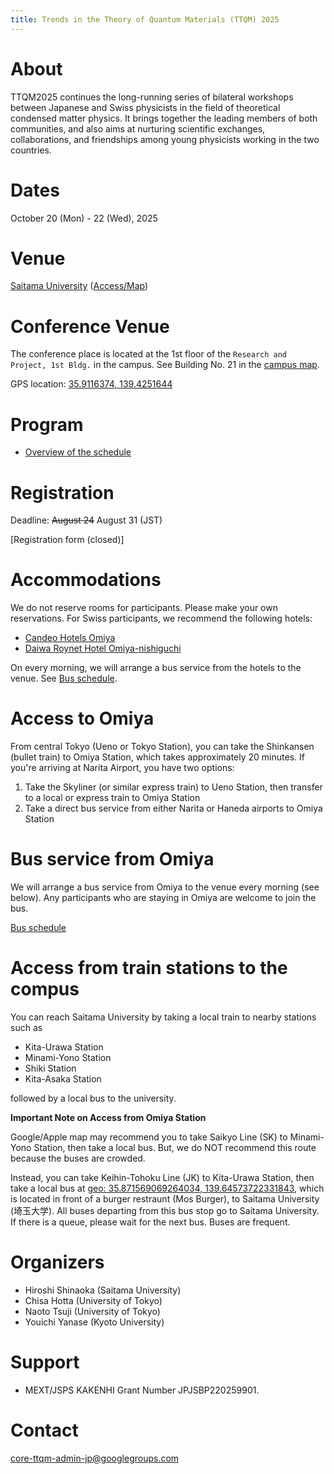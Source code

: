 ```yaml
---
title: Trends in the Theory of Quantum Materials (TTQM) 2025
---
```


# About
TTQM2025 continues the long-running series of bilateral workshops between Japanese and Swiss physicists in the field of theoretical condensed matter physics. It brings together the leading members of both communities, and also aims at nurturing scientific exchanges, collaborations, and friendships among young physicists working in the two countries.

# Dates 
October 20 (Mon) - 22 (Wed), 2025

# Venue
[Saitama University](https://en.saitama-u.ac.jp) ([Access/Map](https://en.saitama-u.ac.jp/about/mapsaccess/))


# Conference Venue

The conference place is located at the 1st floor of the ``Research and Project, 1st Bldg.`` in the campus.
See Building No. 21 in the [campus map](https://en.saitama-u.ac.jp/studentlife/campus/).

GPS location: [35.9116374, 139.4251644](geo:35.9116374,139.4251644)


# Program
* [Overview of the schedule](schedule.md)

# Registration
Deadline: ~~August 24~~ August 31 (JST)

[Registration form (closed)]

# Accommodations

We do not reserve rooms for participants. Please make your own reservations.
For Swiss participants, we recommend the following hotels:

* [Candeo Hotels Omiya](https://www.booking.com/hotel/jp/candeo-hotels-omiya.en-gb.html)
* [Daiwa Roynet Hotel Omiya-nishiguchi](https://www.booking.com/hotel/jp/daiwaroinetutohoteruda-gong-xi-kou.en-gb.html)

On every morning, we will arrange a bus service from the hotels to the venue. See [Bus schedule](bus.md).

# Access to Omiya

From central Tokyo (Ueno or Tokyo Station), you can take the Shinkansen (bullet train) to Omiya Station, which takes approximately 20 minutes. If you're arriving at Narita Airport, you have two options:
1. Take the Skyliner (or similar express train) to Ueno Station, then transfer to a local or express train to Omiya Station
2. Take a direct bus service from either Narita or Haneda airports to Omiya Station


# Bus service from Omiya
We will arrange a bus service from Omiya to the venue every morning (see below).
Any participants who are staying in Omiya are welcome to join the bus.

[Bus schedule](bus.md)

# Access from train stations to the compus
You can reach Saitama University by taking a local train to nearby stations such as

* Kita-Urawa Station
* Minami-Yono Station
* Shiki Station
* Kita-Asaka Station

followed by a local bus to the university.

**Important Note on Access from Omiya Station**

Google/Apple map may recommend you to take Saikyo Line (SK) to Minami-Yono Station, then take a local bus.
But, we do NOT recommend this route because the buses are crowded.

Instead, you can take Keihin-Tohoku Line (JK) to Kita-Urawa Station,
then take a local bus at [geo: 35.871569069264034, 139.64573722331843](geo:35.871569069264034,139.64573722331843),
which is located in front of a burger restraunt (Mos Burger), to Saitama University (埼玉大学).
All buses departing from this bus stop go to Saitama University.
If there is a queue, please wait for the next bus. Buses are frequent.

# Organizers
* Hiroshi Shinaoka (Saitama University)
* Chisa Hotta (University of Tokyo)
* Naoto Tsuji (University of Tokyo)
* Youichi Yanase (Kyoto University)

# Support
* MEXT/JSPS KAKENHI Grant Number JPJSBP220259901.

# Contact
[core-ttqm-admin-jp@googlegroups.com](mailto:core-ttqm-admin-jp@googlegroups.com)

